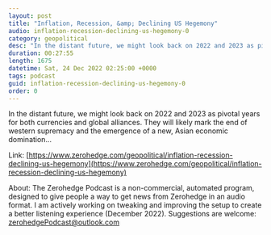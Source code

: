 ```yaml
---
layout: post
title: "Inflation, Recession, &amp; Declining US Hegemony"
audio: inflation-recession-declining-us-hegemony-0
category: geopolitical
desc: "In the distant future, we might look back on 2022 and 2023 as pivotal years for both currencies and global alliances. They will likely mark the end of western supremacy and the emergence of a new, Asian economic domination..."
duration: 00:27:55
length: 1675
datetime: Sat, 24 Dec 2022 02:25:00 +0000
tags: podcast
guid: inflation-recession-declining-us-hegemony-0
order: 0
---
```

In the distant future, we might look back on 2022 and 2023 as pivotal years for both currencies and global alliances. They will likely mark the end of western supremacy and the emergence of a new, Asian economic domination...

Link: [https://www.zerohedge.com/geopolitical/inflation-recession-declining-us-hegemony](https://www.zerohedge.com/geopolitical/inflation-recession-declining-us-hegemony)

About: The Zerohedge Podcast is a non-commercial, automated program, designed to give people a way to get news from Zerohedge in an audio format.  I am actively working on tweaking and improving the setup to create a better listening experience (December 2022).  Suggestions are welcome: [zerohedgePodcast@outlook.com](mailto:zerohedgePodcast@outlook.com)